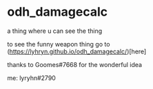 # odh_damagecalc
a thing where u can see the thing

to see the funny weapon thing go to (https://lyhryn.github.io/odh_damagecalc/)[here] 

thanks to Goomes#7668 for the wonderful idea

me: lyryhn#2790
